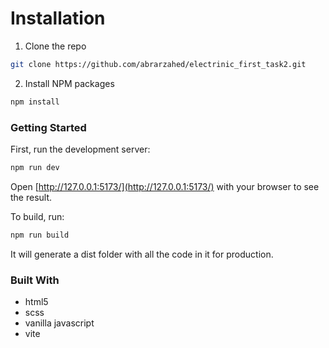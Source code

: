 # Installation

1. Clone the repo

```sh
git clone https://github.com/abrarzahed/electrinic_first_task2.git
```

2. Install NPM packages

```sh
npm install
```

### Getting Started

First, run the development server:

```bash
npm run dev
```

Open [http://127.0.0.1:5173/](http://127.0.0.1:5173/) with your browser to see the result.

To build, run:

```bash
npm run build
```

It will generate a dist folder with all the code in it for production.

### Built With

- html5
- scss
- vanilla javascript
- vite
